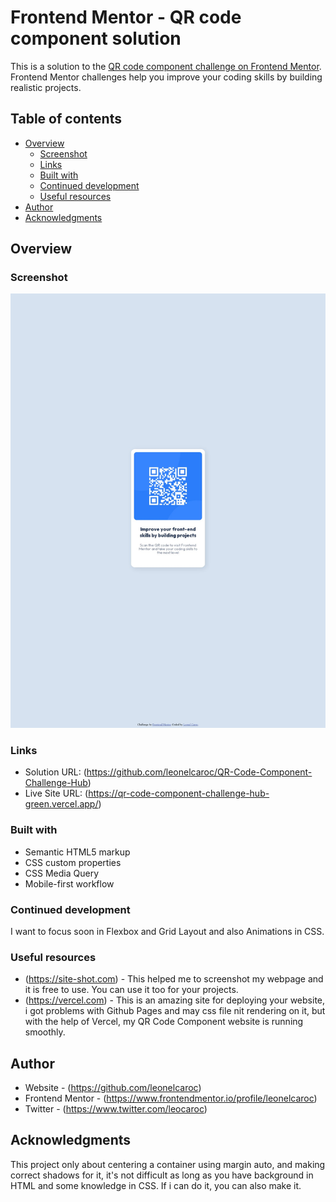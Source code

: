 # Frontend Mentor - QR code component solution

This is a solution to the [QR code component challenge on Frontend Mentor](https://www.frontendmentor.io/challenges/qr-code-component-iux_sIO_H). Frontend Mentor challenges help you improve your coding skills by building realistic projects. 

## Table of contents

- [Overview](#overview)
  - [Screenshot](#screenshot)
  - [Links](#links)
  - [Built with](#built-with)
  - [Continued development](#continued-development)
  - [Useful resources](#useful-resources)
- [Author](#author)
- [Acknowledgments](#acknowledgments)


## Overview

### Screenshot

![](./screenshot.jpeg)


### Links

- Solution URL: (https://github.com/leonelcaroc/QR-Code-Component-Challenge-Hub)
- Live Site URL: (https://qr-code-component-challenge-hub-green.vercel.app/)

### Built with

- Semantic HTML5 markup
- CSS custom properties
- CSS Media Query
- Mobile-first workflow

### Continued development

I want to focus soon in Flexbox and Grid Layout and also Animations in CSS.

### Useful resources

- (https://site-shot.com) - This helped me to screenshot my webpage and it is free to use. You can use it too for your projects.
- (https://vercel.com) - This is an amazing site for deploying your website, i got problems with Github Pages and may css file nit rendering on it, but with the help of Vercel, my QR Code Component website is running smoothly.

## Author

- Website - (https://github.com/leonelcaroc)
- Frontend Mentor - (https://www.frontendmentor.io/profile/leonelcaroc)
- Twitter - (https://www.twitter.com/leocaroc)

## Acknowledgments

  This project only about centering a container using margin auto, and making correct shadows for it, it's not difficult as long as you have background in HTML and some knowledge in CSS. If i can do it, you can also make it.
